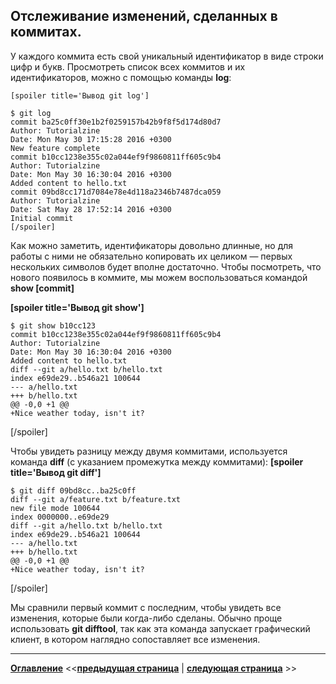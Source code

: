 ## Отслеживание изменений, сделанных в коммитах.

У каждого коммита есть свой уникальный идентификатор в виде строки цифр и букв. Просмотреть список всех коммитов и их идентификаторов, можно с помощью команды **log**:

`[spoiler title='Вывод git log']`

```
$ git log
commit ba25c0ff30e1b2f0259157b42b9f8f5d174d80d7
Author: Tutorialzine
Date: Mon May 30 17:15:28 2016 +0300
New feature complete
commit b10cc1238e355c02a044ef9f9860811ff605c9b4
Author: Tutorialzine
Date: Mon May 30 16:30:04 2016 +0300
Added content to hello.txt
commit 09bd8cc171d7084e78e4d118a2346b7487dca059
Author: Tutorialzine
Date: Sat May 28 17:52:14 2016 +0300
Initial commit
[/spoiler]
```
Как можно заметить, идентификаторы довольно длинные, но для работы с ними не обязательно копировать их целиком — первых нескольких символов будет вполне достаточно. Чтобы посмотреть, что нового появилось в коммите, мы можем воспользоваться командой **show [commit]**

**[spoiler title='Вывод git show']**

```
$ git show b10cc123
commit b10cc1238e355c02a044ef9f9860811ff605c9b4
Author: Tutorialzine
Date: Mon May 30 16:30:04 2016 +0300
Added content to hello.txt
diff --git a/hello.txt b/hello.txt
index e69de29..b546a21 100644
--- a/hello.txt
+++ b/hello.txt
@@ -0,0 +1 @@
+Nice weather today, isn't it?
```
[/spoiler]

Чтобы увидеть разницу между двумя коммитами, используется команда **diff** (с указанием промежутка между коммитами):
**[spoiler title='Вывод git diff']**

```
$ git diff 09bd8cc..ba25c0ff
diff --git a/feature.txt b/feature.txt
new file mode 100644
index 0000000..e69de29
diff --git a/hello.txt b/hello.txt
index e69de29..b546a21 100644
--- a/hello.txt
+++ b/hello.txt
@@ -0,0 +1 @@
+Nice weather today, isn't it?
```
[/spoiler]

Мы сравнили первый коммит с последним, чтобы увидеть все изменения, которые были когда-либо сделаны. Обычно проще использовать **git difftool**, так как эта команда запускает графический клиент, в котором наглядно сопоставляет все изменения.

---
**[Оглавление](./readme.md)**  <<**[предыдущая страница](./viewing-commits.md)**  |  **[следующая страница](./returning-file-pre-state.md)** >>